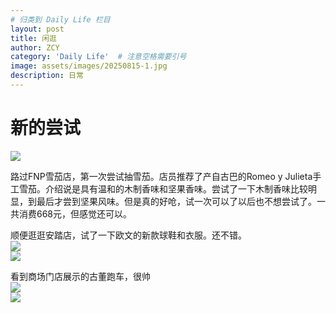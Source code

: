 ```yaml
---
# 归类到 Daily Life 栏目
layout: post
title: 闲逛
author: ZCY
category: 'Daily Life'  # 注意空格需要引号
image: assets/images/20250815-1.jpg
description: 日常
---
```


# 新的尝试

![ ](https://zcyyy.github.io/assets/images/20250815-1.jpg)  

路过FNP雪茄店，第一次尝试抽雪茄。店员推荐了产自古巴的Romeo y Julieta手工雪茄。介绍说是具有温和的木制香味和坚果香味。尝试了一下木制香味比较明显，到最后才尝到坚果风味。但是真的好呛，试一次可以了以后也不想尝试了。一共消费668元，但感觉还可以。

顺便逛逛安踏店，试了一下欧文的新款球鞋和衣服。还不错。  
![ ](https://zcyyy.github.io/assets/images/20250815-2.jpg)  
![ ](https://zcyyy.github.io/assets/images/20250818-3.jpg)  


看到商场门店展示的古董跑车，很帅  
![ ](https://zcyyy.github.io/assets/images/20250816.jpg)  
![ ](https://zcyyy.github.io/assets/images/20250816-2.jpg)  
